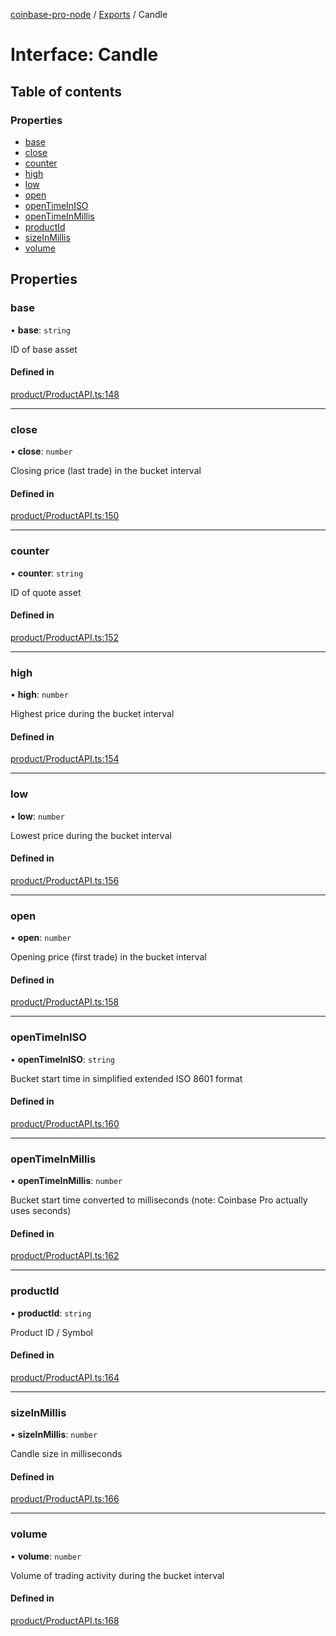 [coinbase-pro-node](../README.md) / [Exports](../modules.md) / Candle

# Interface: Candle

## Table of contents

### Properties

- [base](Candle.md#base)
- [close](Candle.md#close)
- [counter](Candle.md#counter)
- [high](Candle.md#high)
- [low](Candle.md#low)
- [open](Candle.md#open)
- [openTimeInISO](Candle.md#opentimeiniso)
- [openTimeInMillis](Candle.md#opentimeinmillis)
- [productId](Candle.md#productid)
- [sizeInMillis](Candle.md#sizeinmillis)
- [volume](Candle.md#volume)

## Properties

### base

• **base**: `string`

ID of base asset

#### Defined in

[product/ProductAPI.ts:148](https://github.com/bennycode/coinbase-pro-node/blob/2016513/src/product/ProductAPI.ts#L148)

---

### close

• **close**: `number`

Closing price (last trade) in the bucket interval

#### Defined in

[product/ProductAPI.ts:150](https://github.com/bennycode/coinbase-pro-node/blob/2016513/src/product/ProductAPI.ts#L150)

---

### counter

• **counter**: `string`

ID of quote asset

#### Defined in

[product/ProductAPI.ts:152](https://github.com/bennycode/coinbase-pro-node/blob/2016513/src/product/ProductAPI.ts#L152)

---

### high

• **high**: `number`

Highest price during the bucket interval

#### Defined in

[product/ProductAPI.ts:154](https://github.com/bennycode/coinbase-pro-node/blob/2016513/src/product/ProductAPI.ts#L154)

---

### low

• **low**: `number`

Lowest price during the bucket interval

#### Defined in

[product/ProductAPI.ts:156](https://github.com/bennycode/coinbase-pro-node/blob/2016513/src/product/ProductAPI.ts#L156)

---

### open

• **open**: `number`

Opening price (first trade) in the bucket interval

#### Defined in

[product/ProductAPI.ts:158](https://github.com/bennycode/coinbase-pro-node/blob/2016513/src/product/ProductAPI.ts#L158)

---

### openTimeInISO

• **openTimeInISO**: `string`

Bucket start time in simplified extended ISO 8601 format

#### Defined in

[product/ProductAPI.ts:160](https://github.com/bennycode/coinbase-pro-node/blob/2016513/src/product/ProductAPI.ts#L160)

---

### openTimeInMillis

• **openTimeInMillis**: `number`

Bucket start time converted to milliseconds (note: Coinbase Pro actually uses seconds)

#### Defined in

[product/ProductAPI.ts:162](https://github.com/bennycode/coinbase-pro-node/blob/2016513/src/product/ProductAPI.ts#L162)

---

### productId

• **productId**: `string`

Product ID / Symbol

#### Defined in

[product/ProductAPI.ts:164](https://github.com/bennycode/coinbase-pro-node/blob/2016513/src/product/ProductAPI.ts#L164)

---

### sizeInMillis

• **sizeInMillis**: `number`

Candle size in milliseconds

#### Defined in

[product/ProductAPI.ts:166](https://github.com/bennycode/coinbase-pro-node/blob/2016513/src/product/ProductAPI.ts#L166)

---

### volume

• **volume**: `number`

Volume of trading activity during the bucket interval

#### Defined in

[product/ProductAPI.ts:168](https://github.com/bennycode/coinbase-pro-node/blob/2016513/src/product/ProductAPI.ts#L168)
